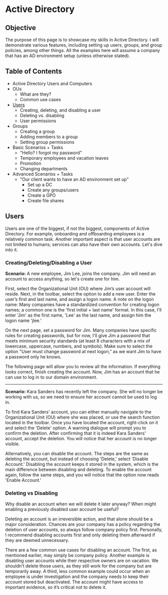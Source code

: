# Active Directory
## Objective
The purpose of this page is to showcase my skills in Active Directory. I will demonstrate various features, including setting up users, groups, and group policies, among other things. All the examples here will assume a company that has an AD environment setup (unless otherwise stated). 

<!-- As I learn new features, I will update this page to reflect on what I have learned. -->

## Table of Contents
<!-- - Installing Active Directory -->
- Active Directory Users and Computers
- OUs
    - What are they?
    - Common use cases
- [Users](https://github.com/HolyYewfelle/Active-Directory-Project/blob/main/Active%20Directory.md#users)
    - Creating, deleting, and disabling a user
    - Deleting vs. disabling
    - User permissions
- Groups
    - Creating a group
    - Adding members to a group
    - Setting group permissions
- Basic Scenarios + Tasks
    - "Hello? I forgot my password"
    - Temporary employees and vacation leaves
    - Promotion
    - Changing departments
- Advanced Scenarios + Tasks
    - "Our client wants to have an AD environment set up"
        - Set up a DC
        - Create any groups/users
        - Create a GPO
        - Create file shares

<!-- ## Installing Active Directory -->
<!-- ## Active Directory Users and Computers
Mention toolbar location for future easy reference.

## OUs

### OU Sub 1

### OU Sub 2 -->

## Users
Users are one of the biggest, if not the biggest, components of Active Directory. For example, onboarding and offboarding employees is a relatively common task. Another important aspect is that user accounts are not limited to humans; services can also have their own accounts. Let's dive into it.

### Creating/Deleting/Disabling a User
**Scenario:** A new employee, Jim Lee, joins the company. Jim will need an account to access anything, so let's create one for him.

First, select the Organizational Unit (OU) where Jim’s user account will reside. Next, in the toolbar, select the option to add a new user. Enter the user’s first and last name, and assign a logon name. A note on the logon name: Many companies have a standardized convention for creating logon names; a common one is the 'first initial + last name' format. In this case, I'll enter 'Jim' as the first name, 'Lee' as the last name, and assign him the logon name 'jlee.'

On the next page, set a password for Jim. Many companies have specific rules for creating passwords, but for now, I'll give Jim a password that meets minimum security standards (at least 8 characters with a mix of lowercase, uppercase, numbers, and symbols). Make sure to select the option "User must change password at next logon," as we want Jim to have a password only he knows.

The following page will allow you to review all the information. If everything looks correct, finish creating the account. Now, Jim has an account that he can use to log in to our domain environment.

---
**Scenario:** Kara Sanders has recently left the company. She will no longer be working with us, so we need to ensure her account cannot be used to log in.

To find Kara Sanders' account, you can either manually navigate to the Organizational Unit (OU) where she was placed, or use the search function located in the toolbar. <!-- input search tool instructions --> Once you have located the account, right-click on it and select the 'Delete' option. A warning dialogue will prompt you to confirm the deletion. After confirming that it is indeed Kara Sanders' account, accept the deletion. You will notice that her account is no longer visible.

Alternatively, you can disable the account. The steps are the same as deleting the account, but instead of choosing 'Delete,' select 'Disable Account.' Disabling the account keeps it stored in the system, which is the main difference between disabling and deleting. To enable the account again, follow the same steps, and you will notice that the option now reads 'Enable Account.'

### Deleting vs Disabling
Why disable an account when we will delete it later anyway? When might enabling a previously disabled user account be useful?

Deleting an account is an irreversible action, and that alone should be a major consideration. Chances are your company has a policy regarding the deletion of user accounts, so always follow company policy first. Personally, I recommend disabling accounts first and only deleting them afterward if they are deemed unnecessary.

There are a few common use cases for disabling an account. The first, as mentioned earlier, may simply be company policy. Another example is disabling user accounts while their respective owners are on vacation. We shouldn’t delete those users, as they still work for the company but are temporarily away. A third, less common example could occur when an employee is under investigation and the company needs to keep their account stored but deactivated. The account might have access to important evidence, so it’s critical not to delete it.

<!-- ### User Permissions

## Groups

### Creating a Group

### Adding Members to a Group

### Setting Group Permissions

## Basic Scenarios + Tasks

## Advanced Scenarios + Task -->
